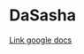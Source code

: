 # DaSasha

[Link google docs](https://docs.google.com/document/d/1-DVLUaxI18GAZ2yzJHY8NpIgk6UW6-WJQH_nYicTMuw/edit?usp=sharing)
